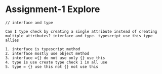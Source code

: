 # Assignment-1 Explore

    // interface and type

    Can I type check by creating a single attribute instead of creating multiple attributes? interface and type. typescript use this type allies 
    
    1. interface is typescript method
    2. interface mostly use object method
    3. interface ={} do not use only {} use this
    4. type is use create type check 1 in all use
    5. type = {} use this not {} not use this

